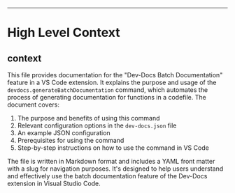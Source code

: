 

  ---
# High Level Context
## context
This file provides documentation for the "Dev-Docs Batch Documentation" feature in a VS Code extension. It explains the purpose and usage of the `devdocs.generateBatchDocumentation` command, which automates the process of generating documentation for functions in a codefile. The document covers:

1. The purpose and benefits of using this command
2. Relevant configuration options in the `dev-docs.json` file
3. An example JSON configuration
4. Prerequisites for using the command
5. Step-by-step instructions on how to use the command in VS Code

The file is written in Markdown format and includes a YAML front matter with a slug for navigation purposes. It's designed to help users understand and effectively use the batch documentation feature of the Dev-Docs extension in Visual Studio Code.

  
